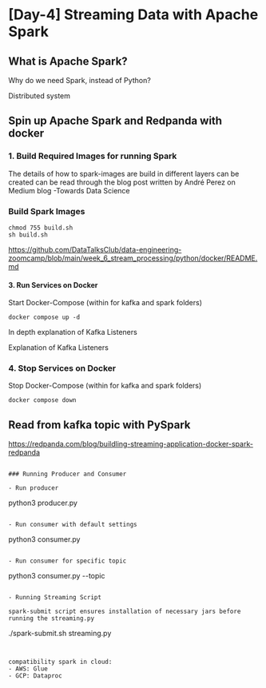 # [Day-4] Streaming Data with Apache Spark

## What is Apache Spark? 

Why do we need Spark, instead of Python?

Distributed system

## Spin up Apache Spark and Redpanda with docker 



### 1. Build Required Images for running Spark
The details of how to spark-images are build in different layers can be created can be read through the blog post written by André Perez on Medium blog -Towards Data Science

###  Build Spark Images

```
chmod 755 build.sh
sh build.sh
```

https://github.com/DataTalksClub/data-engineering-zoomcamp/blob/main/week_6_stream_processing/python/docker/README.md


#### 3. Run Services on Docker
Start Docker-Compose (within for kafka and spark folders)

```
docker compose up -d
```

In depth explanation of Kafka Listeners

Explanation of Kafka Listeners

### 4. Stop Services on Docker
Stop Docker-Compose (within for kafka and spark folders)

``` docker compose down ```



## Read from kafka topic with PySpark

https://redpanda.com/blog/buildling-streaming-application-docker-spark-redpanda 

```

### Running Producer and Consumer

- Run producer

```
python3 producer.py
```

- Run consumer with default settings

```
python3 consumer.py
```

- Run consumer for specific topic

```
python3 consumer.py --topic <topic-name>

```

- Running Streaming Script

spark-submit script ensures installation of necessary jars before running the streaming.py

```
./spark-submit.sh streaming.py 
```


compatibility spark in cloud: 
- AWS: Glue
- GCP: Dataproc